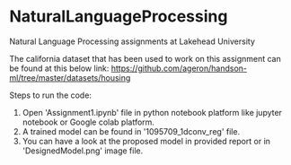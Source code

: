 # NaturalLanguageProcessing
Natural Language Processing assignments at Lakehead University

The california dataset that has been used to work on this assignment can be found at this below link:
https://github.com/ageron/handson-ml/tree/master/datasets/housing


Steps to run the code:
1. Open 'Assignment1.ipynb' file in python notebook platform like jupyter notebook or Google colab platform.
2. A trained model can be found in '1095709_1dconv_reg' file.
3. You can have a look at the proposed model in provided report or in 'DesignedModel.png' image file.

